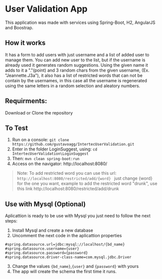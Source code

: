 # User Validation App
 This application was made with services using Spring-Boot, H2, AngularJS and Boostrap. 
 
 ## How it works
 It has a form to add users with just username and a list of added user to manage them.  You can add new user to the list, but if the username is already used it generates random suggestions. Using the given name it adds to it a "."(point) and 3 random chars from the given username, (Ex. "Jeannette.J3a"), it also has a list of restricted words that can not be contain by the usernames, in this case all the username is regenerated using the same letters in a random selection and aleatory numbers.
 
 ## Requirments: 
 Download or Clone the repository
 
 ## To Test 
 1. Run on a console: `git clone https://github.com/gustavoagg/IntertecUserValidation.git` 
 2. Enter in the folder LoginSuggest, using: `cd IntertecUserValidation\LoginSuggest`
 3. Then: `mvn clean spring-boot:run`
 4. Access on the navigator:  http://localhost:8080/ 
 
 > Note: To add restricted word you can use this url:
  `http://localhost:8080/restricted/add/{word} ` just change {word} for the one you want, example to add the restricted word "drunk", use this link http://localhost:8080/restricted/add/drunk
  
  ## Use with Mysql (Optional)
  Aplicattion is ready to be use with Mysql you just need to follow the next steps:
  1. Install Mysql and create a new database
  2. Uncomment the next code in the aplicattion properties
  ```
#spring.datasource.url=jdbc:mysql://localhost/{bd_name}
#spring.datasource.username={user}
#spring.datasource.password={password}
#spring.datasource.driver-class-name=com.mysql.jdbc.Driver
  ```
  3. Change the values `{bd_name}`,`{user}` and `{password}` with yours
  4. The app will create the schema the first time it runs. 
 
 
